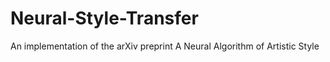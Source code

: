 # Neural-Style-Transfer
An implementation of the arXiv preprint A Neural Algorithm of Artistic Style
